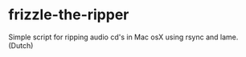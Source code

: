 frizzle-the-ripper
==================

Simple script for ripping audio cd's in Mac osX using rsync and lame. (Dutch)
